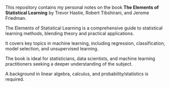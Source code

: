 
This repository contains my personal notes on the book **The Elements of Statistical Learning** by Trevor Hastie, Robert Tibshirani, and Jerome Friedman.

The Elements of Statistical Learning is a comprehensive guide to statistical learning methods, blending theory and practical applications. 

It covers key topics in machine learning, including regression, classification, model selection, and unsupervised learning. 

The book is ideal for statisticians, data scientists, and machine learning practitioners seeking a deeper understanding of the subject.

A background in linear algebra, calculus, and probability/statistics is required.
